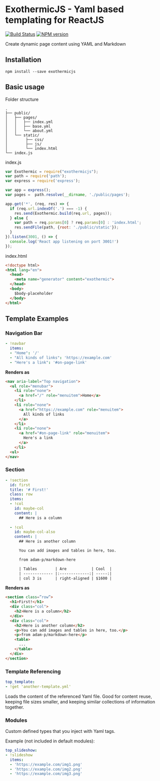# ExothermicJS - Yaml based templating for ReactJS

[![Build Status](https://travis-ci.org/suhay/exothermicjs.svg?branch=master)](https://travis-ci.org/suhay/exothermicjs)
[![NPM version](https://img.shields.io/npm/v/react-yaml-templator.svg)](https://www.npmjs.org/package/react-yaml-templator)

Create dynamic page content using YAML and Markdown

## Installation

```
npm install --save exothermicjs
```

## Basic usage

Folder structure

```
.
├── public/
│   ├── pages/
│   │   ├── index.yml
│   │   ├── base.yml
│   │   └── about.yml
│   └── static/
│        ├── css/
│        ├── js/
│        └── index.html
└── index.js
```

index.js

```js
var Exothermic = require("exothermicjs");
var path = require('path');
var express = require('express');

var app = express();
var pages =  path.resolve(__dirname, './public/pages');

app.get('*', (req, res) => {
  if (req.url.indexOf('.') === -1) {
    res.send(Exothermic.build(req.url, pages));
  } else {
    var path = req.params[0] ? req.params[0] : 'index.html';
    res.sendFile(path, {root: './public/static'});
  }
}).listen(3001, () => {
  console.log('React app listening on port 3001!')
});
```

index.html

```html
<!doctype html>
<html lang="en">
  <head>
    <meta name="generator" content="exothermic">
  </head>
  <body>
    $body-placeholder
  </body>
</html>
```

## Template Examples

### Navigation Bar

```yaml
- !navbar
  items:
  - "Home": '/'
  - "All kinds of links": 'https://example.com'
  - "Here's a link": '#on-page-link'
```

**Renders as**

```html
<nav aria-label="Top navigation">
  <ul role="menubar">
    <li role="none">
      <a href="/" role="menuitem">Home</a>
    </li>
    <li role="none">
      <a href="https://example.com" role="menuitem">
        All kinds of links
      </a>
    </li>
    <li role="none">
      <a href="#on-page-link" role="menuitem">
        Here's a link
      </a>
    </li>
  <ul>
</nav>
```

### Section

```yaml
- !section
  id: first
  title: '# First!'
  class: row
  items:
  - !col
    id: maybe-col
    content: |
      ## Here is a column
      
  - !col
    id: maybe-col-also
    content: |
      ## Here is another column

      You can add images and tables in here, too.

      from adam-p/markdown-here

      | Tables        | Are           | Cool  |
      | ------------- |:-------------:| -----:|
      | col 3 is      | right-aligned | $1600 |
```

**Renders as**

```html
<section class=”row”>
  <h1>First!</h1>
  <div class="col">
    <h2>Here is a column</h2>
  </div>
  <div class="col">
    <h2>Here is another column</h2>
    <p>You can add images and tables in here, too.</p>
    <p>from adam-p/markdown-here</p>
    <table>
      ...
    </table>
  </div>
</section>
```

### Template Referencing

```yaml
top_template:
- !get 'another-template.yml'
```

Loads the content of the referenced Yaml file. Good for content reuse, keeping file sizes smaller, and keeping similar collections of information together.

### Modules

Custom defined types that you inject with Yaml tags.

Example (not included in default modules):

```yaml
top_slideshow:
- !slideshow
  items:
  - 'https://example.com/img1.png'
  - 'https://example.com/img2.png'
  - 'https://example.com/img3.png'
```